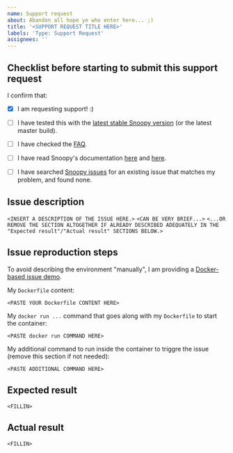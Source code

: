 ```yaml
---
name: Support request
about: Abandon all hope ye who enter here... ;)
title: '<SUPPORT REQUEST TITLE HERE>'
labels: 'Type: Support Request'
assignees: ''
---
```

## Checklist before starting to submit this support request

I confirm that:
- [X] I am requesting support! :)
- [ ] I have tested this with the [latest stable Snoopy version](https://github.com/a2o/snoopy/releases/latest) (or the latest master build).
- [ ] I have checked the [FAQ](https://github.com/a2o/snoopy/blob/master/doc/FAQ.md).
- [ ] I have read Snoopy's documentation [here](https://github.com/a2o/snoopy/blob/master/README.md) and [here](https://github.com/a2o/snoopy/tree/master/doc).
- [ ] I have searched [Snoopy issues](https://github.com/a2o/snoopy/issues?q=is%3Aissue) for an existing issue that matches my problem, and found none.



## Issue description

`<INSERT A DESCRIPTION OF THE ISSUE HERE.>`
`<CAN BE VERY BRIEF...>`
`<...OR REMOVE THE SECTION ALTOGETHER IF ALREADY DESCRIBED ADEQUATELY IN THE "Expected result"/"Actual result" SECTIONS BELOW.>`



## Issue reproduction steps

To avoid describing the environment "manually", I am providing a [Docker-based issue demo](../blob/master/doc/DOCKER-BASED-ISSUE-DEMO.md).

My `Dockerfile` content:
```
<PASTE YOUR Dockerfile CONTENT HERE>
```

My `docker run ...` command that goes along with my `Dockerfile` to start the container:
```
<PASTE docker run COMMAND HERE>
```

My additional command to run inside the container to triggre the issue (remove this section if not needed):
```
<PASTE ADDITIONAL COMMAND HERE>
```



## Expected result

`<FILLIN>`



## Actual result

`<FILLIN>`
